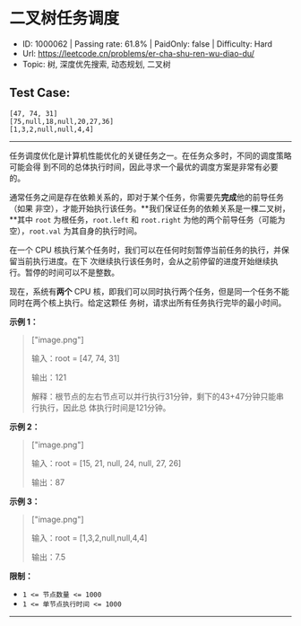 # 二叉树任务调度                                                        

* ID: 1000062 | Passing rate: 61.8% | PaidOnly: false  | Difficulty: Hard 
* Url: https://leetcode.cn/problems/er-cha-shu-ren-wu-diao-du/ 
* Topic: 树, 深度优先搜索, 动态规划, 二叉树 

## Test Case: 
```
[47, 74, 31]
[75,null,18,null,20,27,36]
[1,3,2,null,null,4,4]
```



---
任务调度优化是计算机性能优化的关键任务之一。在任务众多时，不同的调度策略可能会得
到不同的总体执行时间，因此寻求一个最优的调度方案是非常有必要的。

通常任务之间是存在依赖关系的，即对于某个任务，你需要先**完成**他的前导任务（如果
非空），才能开始执行该任务。**我们保证任务的依赖关系是一棵二叉树，**其中 `root`
为根任务，`root.left` 和 `root.right` 为他的两个前导任务（可能为空），`root.val`
为其自身的执行时间。

在一个 CPU
核执行某个任务时，我们可以在任何时刻暂停当前任务的执行，并保留当前执行进度。在下
次继续执行该任务时，会从之前停留的进度开始继续执行。暂停的时间可以不是整数。

现在，系统有**两个** CPU
核，即我们可以同时执行两个任务，但是同一个任务不能同时在两个核上执行。给定这颗任
务树，请求出所有任务执行完毕的最小时间。

**示例 1：**

> [\"image.png\"]
> 
> 输入：root = [47, 74, 31]
> 
> 输出：121
> 
> 解释：根节点的左右节点可以并行执行31分钟，剩下的43+47分钟只能串行执行，因此总
> 体执行时间是121分钟。

**示例 2：**

> [\"image.png\"]
> 
> 输入：root = [15, 21, null, 24, null, 27, 26]
> 
> 输出：87

**示例 3：**

> [\"image.png\"]
> 
> 输入：root = [1,3,2,null,null,4,4]
> 
> 输出：7.5

**限制：**

* `1 <= 节点数量 <= 1000`
* `1 <= 单节点执行时间 <= 1000`

---